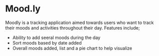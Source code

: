 # Mood.ly
Moodly is a tracking application aimed towards users who want to track their moods and activities throughout their day. Features include;
- Ability to add seeral moods during the day
- Sort moods based by date added
- Overall moods added, list and a pie chart to help visualize

